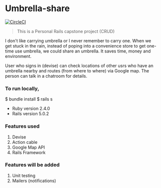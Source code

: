 # Umbrella-share
[![CircleCI](https://circleci.com/gh/codeforkoffee/umbrella_share.svg?style=svg)](https://circleci.com/gh/codeforkoffee/umbrella_share)
>This is a Personal Rails capstone project (CRUD)

I don't like carrying umbrella or I never remember to carry one.
When we get stuck in the rain, instead of poping into a convenience store to get one-time use umbrella, we could share an umbrella. It saves time, money and environment.

User who signs in (devise) can check locations of other usrs who have an umbrella nearby and routes (from where to where) via Google map.
The person can talk in a chatroom for details.

### To run locally,
$ bundle install
$ rails s

* Ruby version 2.4.0
* Rails version 5.0.2

### Features used
1. Devise
2. Action cable
3. Google Map API
4. Rails Framework

### Features will be added
1. Unit testing
2. Mailers (notifications)